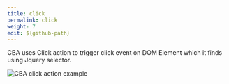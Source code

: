 ```yaml
---
title: click
permalink: click
weight: 7
edit: ${github-path}
---
```


CBA uses Click action to trigger click event on DOM Element which it finds using Jquery selector.

![CBA click action example](/images/extension/actions/click.jpg)
